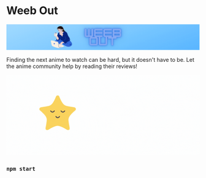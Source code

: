 # Weeb Out

![Alt text](frontend/src/images/weebbanner.png?raw=true "Weeb Out Banner")

Finding the next anime to watch can be hard, but it doesn't have to be.
Let the anime community help by reading their reviews!

![Alt text](frontend/src/images/choosing.gif?raw=true "Home Page")

### `npm start`


